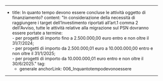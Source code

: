 ---
  - title: In quanto tempo devono essere concluse le attività oggetto di finanziamento?
    content: "In considerazione della necessità di raggiungere i target dell’Investimento riportati all’art.1 comma 2 dell'Avviso, tutte le attività relative alla migrazione sul PSN dovranno essere portate a termine: <br> - per progetti di importo fino a 2.500.000,00 euro entro e non oltre il 31/7/2024;<br>- per progetti di importo da 2.500.000,01 euro a 10.000.000,00 entro e non oltre il 31/1/2025;<br>- per progetti di importo da 10.000.000,01 euro entro e non oltre il 30/6/2025."
    tag:
      - generale
    anchorLink: 006_Inquantotempodevonoessere
---